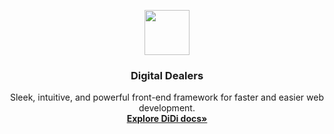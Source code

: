 <p align="center">
  <a href="https://getbootstrap.com/">
    <img src="https://getbootstrap.com/assets/img/Logo.png" alt="" width=72 height=72>
  </a>

  <h3 align="center">Digital Dealers</h3>

  <p align="center">
    Sleek, intuitive, and powerful front-end framework for faster and easier web development.
    <br>
    <a href="https://github.com/DigitalDealers/documentation"><strong>Explore DiDi docs»</strong></a>
  </p>
</p>

<br>